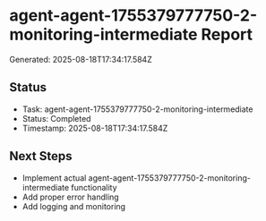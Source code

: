 # agent-agent-1755379777750-2-monitoring-intermediate Report

Generated: 2025-08-18T17:34:17.584Z

## Status
- Task: agent-agent-1755379777750-2-monitoring-intermediate
- Status: Completed
- Timestamp: 2025-08-18T17:34:17.584Z

## Next Steps
- Implement actual agent-agent-1755379777750-2-monitoring-intermediate functionality
- Add proper error handling
- Add logging and monitoring
